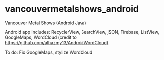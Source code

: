 # vancouvermetalshows_android
Vancouver Metal Shows (Android Java)

Android app includes: RecyclerView, SearchView, jSON, Firebase, ListView, GoogleMaps, WordCloud (credit to https://github.com/alhazmy13/AndroidWordCloud).

To do: Fix GoogleMaps, stylize WordCloud

